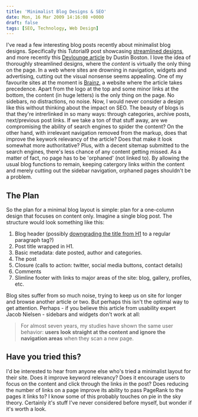 ```yaml
---
title: 'Minimalist Blog Designs & SEO'
date: Mon, 16 Mar 2009 14:16:08 +0000
draft: false
tags: [SEO, Technology, Web Design]
---
```


I've read a few interesting blog posts recently about minimalist blog designs. Specifically this Tutorial9 post showcasing [streamlined designs](http://www.tutorial9.net/resources/minimalism-around-the-web-design-inspiration-wordpress-themes/), and more recently this [Devlounge article](http://www.devlounge.net/design/sites-without-menus-do-you-really-need-a-main-nav) by Dustin Boston. I love the idea of thoroughly streamlined designs, where the _content_ is virtually the only thing on the page. In a web where sites are drowning in navigation, widgets and advertising, cutting out the visual nonsense seems appealing. One of my favourite sites at the moment is [Brainz](http://brainz.org), a website where the article takes precedence. Apart from the logo at the top and some minor links at the bottom, the content (in huge letters) is the only thing on the page. No sidebars, no distractions, no noise. Now, I would never consider a design like this without thinking about the impact on SEO. The beauty of blogs is that they're intrerlinked in so many ways: through categories, archive posts, next/previous post links. If we take a ton of that stuff away, are we compromising the ability of search engines to spider the content? On the other hand, with irrelevant navigation removed from the markup, does that improve the keywork relevancy of the article? Does that make it look somewhat more authoritative? Plus, with a decent sitemap submitted to the search engines, there's less chance of any content getting missed. As a matter of fact, no page has to be 'orphaned' (not linked to). By allowing the usual blog functions to remain, keeping catergory links within the content and merely cutting out the sidebar navigation, orphaned pages shouldn't be a problem.

The Plan
--------

So the plan for a minimal blog layout is simple: plan for a one-column design that focuses on content only. Imagine a single blog post. The structure would look something like this:

1.  Blog header (possibly [downgrading the title from H1](http://www.h1debate.com/) to a regular paragraph tag?)
2.  Post title wrapped in H1.
3.  Basic metadata: date posted, author and categories.
4.  The post
5.  Closure (calls to action: twitter, social media buttons, contact details)
6.  Comments
7.  Slimline footer with links to major areas of the site: blog, gallery, profiles, etc.

Blog sites suffer from so much noise, trying to keep us on site for longer and browse another article or two. But perhaps this isn't the optimal way to get attention. Perhaps - if you believe this article from usability expert Jacob Nielsen - sidebars and widgets don't work at all:

> For almost seven years, my studies have shown the same user behavior: **users look straight at the content and ignore the navigation areas** when they scan a new page.

Have you tried this?
--------------------

I'd be interested to hear from anyone else who's tried a minimalist layout for their site. Does it improve keyword relevancy? Does it encourage users to focus on the content and click through the links _in_ the post? Does reducing the number of links on a page improve its ability to pass PageRank to the pages it links to? I know some of this probably touches on pie in the sky theory. Certainly it's stuff I've never considered before myself, but wonder if it's worth a look.